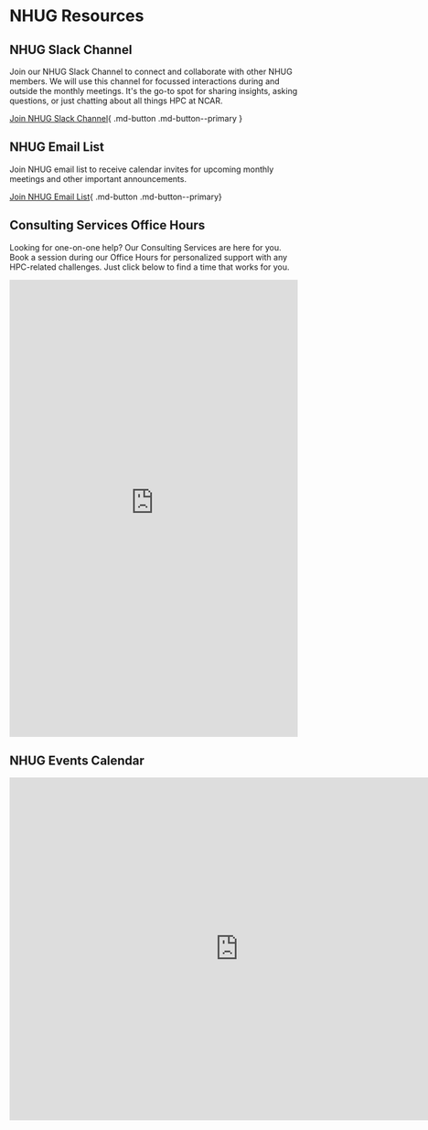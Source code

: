 # NHUG Resources

## NHUG Slack Channel
Join our NHUG Slack Channel to connect and collaborate with other NHUG members. We will use this channel for focussed interactions during and outside the monthly meetings. It's the go-to spot for sharing insights, asking questions, or just chatting about all things HPC at NCAR.

[Join NHUG Slack Channel](http://ncarhpcusergroup.slack.com){ .md-button .md-button--primary }

## NHUG Email List
Join NHUG email list to receive calendar invites for upcoming monthly meetings and other important announcements.

[Join NHUG Email List](https://groups.google.com/a/ucar.edu/g/nhug){ .md-button .md-button--primary}

## Consulting Services Office Hours
Looking for one-on-one help? Our Consulting Services are here for you. Book a session during our Office Hours for personalized support with any HPC-related challenges. Just click below to find a time that works for you.

<iframe src="https://app.squarespacescheduling.com/schedule.php?owner=26907589" title="Schedule Appointment" width="100%" height="800" frameborder="0" ></iframe> <script src="https://embed.acuityscheduling.com/js/embed.js" type="text/javascript" ></script>

## NHUG Events Calendar

<iframe src="https://calendar.google.com/calendar/embed?src=c_dc0c0de9ff15969d9cf4848892124492746d34361413afa73d544c0038beb2e6%40group.calendar.google.com&ctz=America%2FDenver" style="border: 0" width="800" height="600" frameborder="0" scrolling="no"></iframe>
